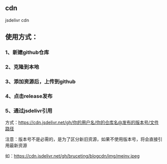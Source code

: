 ## cdn
jsdelivr cdn

## 使用方式：
### 1、新建github仓库
### 2、克隆到本地
### 3、添加资源后，上传到github
### 4、点击release发布
### 5、通过jsdelivr引用
方式：https://cdn.jsdelivr.net/gh/你的用户名/你的仓库名@发布的版本号/文件路径

注意：版本号不是必需的，是为了区分新旧资源，如果不使用版本号，将会直接引用最新资源

如：https://cdn.jsdelivr.net/gh/bruceting/blogcdn/img/meinv.jpeg

